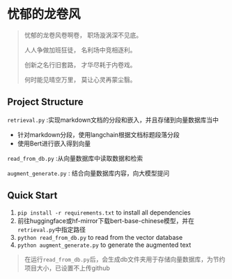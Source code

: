 # 忧郁的龙卷风

>
>忧郁的龙卷风卷啊卷，
>职场漩涡深不见底。
>
>人人争做加班狂徒，
>名利场中竞相逐利。
>
>创新之名行旧套路，
>才华尽耗于内卷戏。
>
>何时能见晴空万里，
>莫让心灵再蒙尘翳。




## Project Structure

`retrieval.py` :实现markdown文档的分段和嵌入，并且存储到向量数据库当中
- 针对markdown分段，使用langchain根据文档标题段落分段
- 使用Bert进行嵌入得到向量

`read_from_db.py` :从向量数据库中读取数据和检索

`augment_generate.py` : 结合向量数据库内容，向大模型提问

## Quick Start

1. `pip install -r requirements.txt` to install all dependencies
2. 前往huggingface或hf-mirror下载bert-base-chinese模型，并在`retrieval.py`中指定路径
3. `python read_from_db.py` to read from the vector database
4. `python augment_generate.py` to generate the augmented text

> 在运行`read_from_db.py`后，会生成db文件夹用于存储向量数据库，为节约项目大小，已设置不上传github

